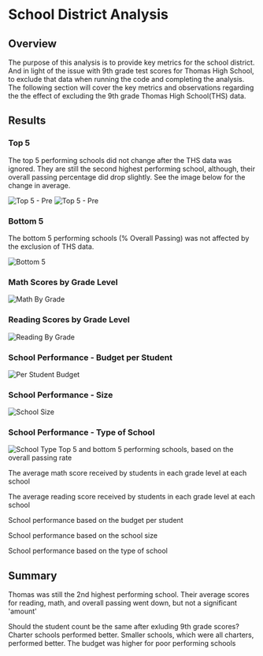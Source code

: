 # School District Analysis

## Overview
The purpose of this analysis is to provide key metrics for the school district.  And in light of the issue with 9th grade test scores for Thomas High School, to exclude that data when running the code and completing the analysis.  The following section will cover the key metrics and observations regarding the the effect of excluding the 9th grade Thomas High School(THS) data. 

## Results

### Top 5
The top 5 performing schools did not change after the THS data was ignored.  They are still the second highest performing school, although, their overall passing percentage did drop slightly.  See the image below for the change in average.

![Top 5 - Pre](https://myoctocat.com/assets/images/base-octocat.svg)
![Top 5 - Pre](https://myoctocat.com/assets/images/base-octocat.svg)

### Bottom 5
The bottom 5 performing schools (% Overall Passing) was not affected by the exclusion of THS data.

![Bottom 5](https://myoctocat.com/assets/images/base-octocat.svg)

### Math Scores by Grade Level

![Math By Grade](https://myoctocat.com/assets/images/base-octocat.svg)

### Reading Scores by Grade Level


![Reading By Grade](https://myoctocat.com/assets/images/base-octocat.svg)

### School Performance - Budget per Student


![Per Student Budget](https://myoctocat.com/assets/images/base-octocat.svg)

### School Performance - Size

![School Size](https://myoctocat.com/assets/images/base-octocat.svg)

### School Performance - Type of School

![School Type](https://myoctocat.com/assets/images/base-octocat.svg)
Top 5 and bottom 5 performing schools, based on the overall passing rate

The average math score received by students in each grade level at each school

The average reading score received by students in each grade level at each school

School performance based on the budget per student

School performance based on the school size 

School performance based on the type of school


## Summary

Thomas was still the 2nd highest performing school.
Their average scores for reading, math, and overall passing went down, but not a significant 'amount'

Should the student count be the same after exluding 9th grade scores?
Charter schools performed better.
Smaller schools, which were all charters, performed better. 
The budget was higher for poor performing schools

